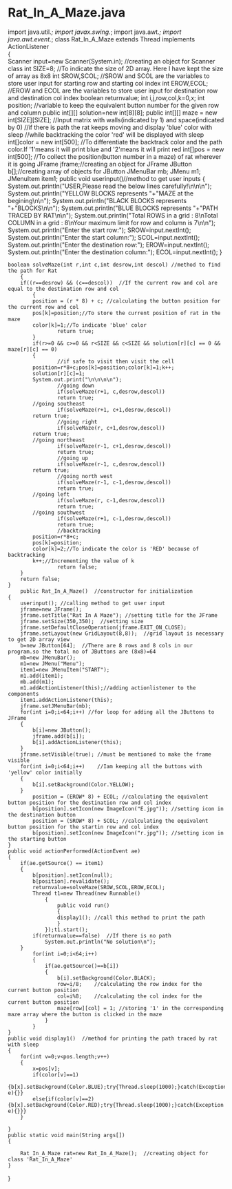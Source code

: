 # Rat_In_A_Maze.java
import java.util.*;
import javax.swing.*;
import java.awt.*;
import java.awt.event.*;
class Rat_In_A_Maze extends Thread implements ActionListener	
{	
	Scanner input=new Scanner(System.in); //creating an object for Scanner class
	int SIZE=8;     //To indicate the size of 2D array. Here I have kept the size of array as 8x8
	int SROW,SCOL;  //SROW and SCOL are the variables to store user input for starting row and starting col index
	int EROW,ECOL;  //EROW and ECOL are the variables to store user input for destination row and destination col index
	boolean returnvalue;
	int i,j,row,col,k=0,x;
	int position;  //variable to keep the equivalent button number for the given row and column
	public int[][] solution=new int[8][8];
	public int[][] maze = new int[SIZE][SIZE];	//Input matrix with walls(indicated by 1) and space(indicated by 0)
	//if there is path the rat keeps moving and display 'blue' color with sleep
	//while backtracking the color 'red' will be displayed with sleep
	int[]color = new int[500]; //To differentiate the backtrack color and the path color.If '1'means it will print blue and '2'means it will print red 
	int[]pos = new int[500];  //To collect the position(button number in a maze) of rat wherever it is going
	JFrame jframe;//creating an object for JFrame
	JButton b[];//creating array of objects for JButton
	JMenuBar mb;
	JMenu m1;
	JMenuItem item1;
	public void userinput()//method to get user inputs
	{
	System.out.println("USER,Please read the below lines carefully!\n\n\n");
	System.out.println("YELLOW BLOCKS represents "+"MAZE at the begining\n\n");
	System.out.println("BLACK BLOCKS represents "+"BLOCKS\n\n");
	System.out.println("BLUE BLOCKS represents "+"PATH TRACED BY RAT\n\n");
	System.out.println("Total ROWS in a grid : 8\nTotal COLUMN in a grid : 8\nYour maximum limit for row and column is 7\n\n");
	System.out.println("Enter the start row:");
	SROW=input.nextInt();
	System.out.println("Enter the start column:");
	SCOL=input.nextInt();
	System.out.println("Enter the destination row:");
	EROW=input.nextInt();
	System.out.println("Enter the destination column:");
	ECOL=input.nextInt();
	}

	boolean solveMaze(int r,int c,int desrow,int descol) //method to find the path for Rat
    	{
		if((r==desrow) && (c==descol))	//If the current row and col are equal to the destination row and col
        	{	
			position = (r * 8) + c;	//calculating the button position for the current row and col
			pos[k]=position;//To store the current position of rat in the maze
			color[k]=1;//To indicate 'blue' color
            		return true;
        	}
        	if(r>=0 && c>=0 && r<SIZE && c<SIZE && solution[r][c] == 0 && maze[r][c] == 0)
        	{
            		//if safe to visit then visit the cell
			position=r*8+c;pos[k]=position;color[k]=1;k++;
			solution[r][c]=1;
			System.out.print("\n\n\n\n");
            		//going down
            		if(solveMaze(r+1, c,desrow,descol))
                	return true;
			//going southeast
            		if(solveMaze(r+1, c+1,desrow,descol))            	
			return true;
            		//going right
            		if(solveMaze(r, c+1,desrow,descol))
			return true;
			//going northeast
            		if(solveMaze(r-1, c+1,desrow,descol))
                	return true;
            		//going up
            		if(solveMaze(r-1, c,desrow,descol))           	
			return true;
            		//going north west
            		if(solveMaze(r-1, c-1,desrow,descol))
                	return true;
			//going left
            		if(solveMaze(r, c-1,desrow,descol))
                	return true;
			//going southwest
            		if(solveMaze(r+1, c-1,desrow,descol))
                	return true;
            		//backtracking
			position=r*8+c;
			pos[k]=position;
			color[k]=2;//To indicate the color is 'RED' because of backtracking
			k++;//Incrementing the value of k
            		return false;
        }
        return false;
    }
		public Rat_In_A_Maze()  //constructor for initialization
	{
		userinput(); //calling method to get user input
		jframe=new JFrame();
		jframe.setTitle("Rat In A Maze"); //setting title for the JFrame
		jframe.setSize(350,350);  //setting size 
		jframe.setDefaultCloseOperation(jframe.EXIT_ON_CLOSE);
		jframe.setLayout(new GridLayout(8,8));  //grid layout is necessary to get 2D array view
 		b=new JButton[64];  //There are 8 rows and 8 cols in our program.so the total no of JButtons are (8x8)=64
		mb=new JMenuBar();
		m1=new JMenu("Menu");
		item1=new JMenuItem("START");
		m1.add(item1);
		mb.add(m1);
		m1.addActionListener(this);//adding actionlistener to the components
		item1.addActionListener(this);
		jframe.setJMenuBar(mb);
		for(int i=0;i<64;i++) //for loop for adding all the JButtons to JFrame
		{
			b[i]=new JButton();
			jframe.add(b[i]);
			b[i].addActionListener(this);
		}
		jframe.setVisible(true); //must be mentioned to make the frame visible
		for(int i=0;i<64;i++)    //Iam keeping all the buttons with 'yellow' color initially
		{
			b[i].setBackground(Color.YELLOW);
		}
			position = (EROW* 8) + ECOL; //calculating the equivalent button position for the destination row and col index
			b[position].setIcon(new ImageIcon("E.jpg")); //setting icon in the destination button
			position = (SROW* 8) + SCOL; //calculating the equivalent button position for the startin row and col index
			b[position].setIcon(new ImageIcon("r.jpg")); //setting icon in the starting button
	}
	public void actionPerformed(ActionEvent ae)
	{
		if(ae.getSource() == item1)
		{
			b[position].setIcon(null);
			b[position].revalidate();
			returnvalue=solveMaze(SROW,SCOL,EROW,ECOL);
			Thread t1=new Thread(new Runnable()
				{
					public void run()
					{
			 		display1();	//call this method to print the path
					}
				});t1.start();
			if(returnvalue==false)	//If there is no path
				System.out.println("No solution\n");
		}
			for(int i=0;i<64;i++)
			{
				if(ae.getSource()==b[i])
				{
					b[i].setBackground(Color.BLACK);
					row=i/8;	//calculating the row index for the current button position
					col=i%8;	//calculating the col index for the current button position
					maze[row][col] = 1;	//storing '1' in the corresponding maze array where the button is clicked in the maze
				}
			}
	}
	public void display1()	//method for printing the path traced by rat with sleep
	{
		for(int v=0;v<pos.length;v++)
		{
			x=pos[v];
			if(color[v]==1)
			{b[x].setBackground(Color.BLUE);try{Thread.sleep(1000);}catch(Exception e){}}
			else{if(color[v]==2){b[x].setBackground(Color.RED);try{Thread.sleep(1000);}catch(Exception e){}}}
		}

	}
	public static void main(String args[])
	{
		
		Rat_In_A_Maze rat=new Rat_In_A_Maze();	//creating object for class 'Rat_In_A_Maze'
	}
}
